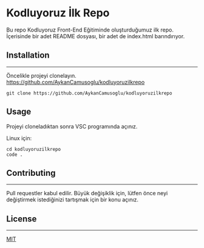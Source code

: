 # Kodluyoruz İlk Repo

Bu repo Kodluyoruz Front-End Eğitiminde oluşturduğumuz ilk repo. İçerisinde bir adet README dosyası, bir adet de index.html barındırıyor.


## Installation
----------------

Öncelikle projeyi clonelayın. https://github.com/AykanCamusoglu/kodluyoruzilkrepo

```
git clone https://github.com/AykanCamusoglu/kodluyoruzilkrepo
```

## Usage
Projeyi cloneladıktan sonra VSC programında açınız.

Linux için:

```
cd kodluyoruzilkrepo
code .
```

## Contributing
----------
Pull requestler kabul edilir. Büyük değişiklik için, lütfen önce neyi değiştirmek istediğinizi tartışmak için bir konu açınız.

## License
---
[MIT](https://choosealicense.com/licenses/mit/)